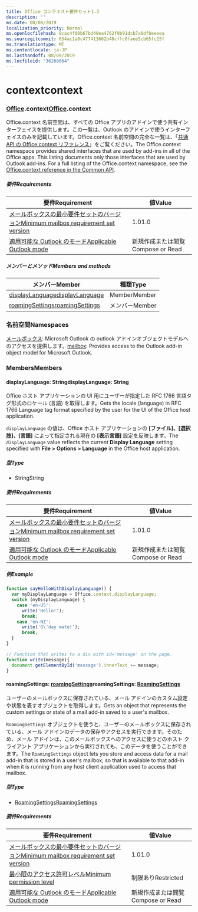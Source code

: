```yaml
---
title: Office コンテキスト要件セット1.3
description: ''
ms.date: 08/08/2019
localization_priority: Normal
ms.openlocfilehash: 8cac4f00b67bd49ea4762f9b91dcb7a0df8eeeea
ms.sourcegitcommit: 654ac1a0c477413662b48cffc0faee5cb65fc25f
ms.translationtype: MT
ms.contentlocale: ja-JP
ms.lasthandoff: 08/09/2019
ms.locfileid: "36268664"
---
```

# <a name="context"></a><span data-ttu-id="7b1b9-102">context</span><span class="sxs-lookup"><span data-stu-id="7b1b9-102">context</span></span>

### <a name="officeofficemdcontext"></a><span data-ttu-id="7b1b9-103">[Office](Office.md).context</span><span class="sxs-lookup"><span data-stu-id="7b1b9-103">[Office](Office.md).context</span></span>

<span data-ttu-id="7b1b9-p101">Office.context 名前空間は、すべての Office アプリのアドインで使う共有インターフェイスを提供します。この一覧は、Outlook のアドインで使うインターフェイスのみを記載しています。Office.context 名前空間の完全な一覧は、「[共通 API の Office.context リファレンス](/javascript/api/office/office.context)」をご覧ください。</span><span class="sxs-lookup"><span data-stu-id="7b1b9-p101">The Office.context namespace provides shared interfaces that are used by add-ins in all of the Office apps. This listing documents only those interfaces that are used by Outlook add-ins. For a full listing of the Office.context namespace, see the [Office.context reference in the Common API](/javascript/api/office/office.context).</span></span>

##### <a name="requirements"></a><span data-ttu-id="7b1b9-106">要件</span><span class="sxs-lookup"><span data-stu-id="7b1b9-106">Requirements</span></span>

|<span data-ttu-id="7b1b9-107">要件</span><span class="sxs-lookup"><span data-stu-id="7b1b9-107">Requirement</span></span>| <span data-ttu-id="7b1b9-108">値</span><span class="sxs-lookup"><span data-stu-id="7b1b9-108">Value</span></span>|
|---|---|
|[<span data-ttu-id="7b1b9-109">メールボックスの最小要件セットのバージョン</span><span class="sxs-lookup"><span data-stu-id="7b1b9-109">Minimum mailbox requirement set version</span></span>](/office/dev/add-ins/reference/requirement-sets/outlook-api-requirement-sets)| <span data-ttu-id="7b1b9-110">1.0</span><span class="sxs-lookup"><span data-stu-id="7b1b9-110">1.0</span></span>|
|[<span data-ttu-id="7b1b9-111">適用可能な Outlook のモード</span><span class="sxs-lookup"><span data-stu-id="7b1b9-111">Applicable Outlook mode</span></span>](/outlook/add-ins/#extension-points)| <span data-ttu-id="7b1b9-112">新規作成または閲覧</span><span class="sxs-lookup"><span data-stu-id="7b1b9-112">Compose or Read</span></span>|

##### <a name="members-and-methods"></a><span data-ttu-id="7b1b9-113">メンバーとメソッド</span><span class="sxs-lookup"><span data-stu-id="7b1b9-113">Members and methods</span></span>

| <span data-ttu-id="7b1b9-114">メンバー</span><span class="sxs-lookup"><span data-stu-id="7b1b9-114">Member</span></span> | <span data-ttu-id="7b1b9-115">種類</span><span class="sxs-lookup"><span data-stu-id="7b1b9-115">Type</span></span> |
|--------|------|
| [<span data-ttu-id="7b1b9-116">displayLanguage</span><span class="sxs-lookup"><span data-stu-id="7b1b9-116">displayLanguage</span></span>](#displaylanguage-string) | <span data-ttu-id="7b1b9-117">Member</span><span class="sxs-lookup"><span data-stu-id="7b1b9-117">Member</span></span> |
| [<span data-ttu-id="7b1b9-118">roamingSettings</span><span class="sxs-lookup"><span data-stu-id="7b1b9-118">roamingSettings</span></span>](#roamingsettings-roamingsettings) | <span data-ttu-id="7b1b9-119">メンバー</span><span class="sxs-lookup"><span data-stu-id="7b1b9-119">Member</span></span> |

### <a name="namespaces"></a><span data-ttu-id="7b1b9-120">名前空間</span><span class="sxs-lookup"><span data-stu-id="7b1b9-120">Namespaces</span></span>

<span data-ttu-id="7b1b9-121">[メールボックス](office.context.mailbox.md): Microsoft Outlook の outlook アドインオブジェクトモデルへのアクセスを提供します。</span><span class="sxs-lookup"><span data-stu-id="7b1b9-121">[mailbox](office.context.mailbox.md): Provides access to the Outlook add-in object model for Microsoft Outlook.</span></span>

### <a name="members"></a><span data-ttu-id="7b1b9-122">Members</span><span class="sxs-lookup"><span data-stu-id="7b1b9-122">Members</span></span>

#### <a name="displaylanguage-string"></a><span data-ttu-id="7b1b9-123">displayLanguage: String</span><span class="sxs-lookup"><span data-stu-id="7b1b9-123">displayLanguage: String</span></span>

<span data-ttu-id="7b1b9-124">Office ホスト アプリケーションの UI 用にユーザーが指定した RFC 1766 言語タグ形式のロケール (言語) を取得します。</span><span class="sxs-lookup"><span data-stu-id="7b1b9-124">Gets the locale (language) in RFC 1766 Language tag format specified by the user for the UI of the Office host application.</span></span>

<span data-ttu-id="7b1b9-125">`displayLanguage` の値は、Office ホスト アプリケーションの **[ファイル]、[選択肢]、[言語]** によって指定される現在の **[表示言語]** 設定を反映します。</span><span class="sxs-lookup"><span data-stu-id="7b1b9-125">The `displayLanguage` value reflects the current **Display Language** setting specified with **File > Options > Language** in the Office host application.</span></span>

##### <a name="type"></a><span data-ttu-id="7b1b9-126">型</span><span class="sxs-lookup"><span data-stu-id="7b1b9-126">Type</span></span>

*   <span data-ttu-id="7b1b9-127">String</span><span class="sxs-lookup"><span data-stu-id="7b1b9-127">String</span></span>

##### <a name="requirements"></a><span data-ttu-id="7b1b9-128">要件</span><span class="sxs-lookup"><span data-stu-id="7b1b9-128">Requirements</span></span>

|<span data-ttu-id="7b1b9-129">要件</span><span class="sxs-lookup"><span data-stu-id="7b1b9-129">Requirement</span></span>| <span data-ttu-id="7b1b9-130">値</span><span class="sxs-lookup"><span data-stu-id="7b1b9-130">Value</span></span>|
|---|---|
|[<span data-ttu-id="7b1b9-131">メールボックスの最小要件セットのバージョン</span><span class="sxs-lookup"><span data-stu-id="7b1b9-131">Minimum mailbox requirement set version</span></span>](/office/dev/add-ins/reference/requirement-sets/outlook-api-requirement-sets)| <span data-ttu-id="7b1b9-132">1.0</span><span class="sxs-lookup"><span data-stu-id="7b1b9-132">1.0</span></span>|
|[<span data-ttu-id="7b1b9-133">適用可能な Outlook のモード</span><span class="sxs-lookup"><span data-stu-id="7b1b9-133">Applicable Outlook mode</span></span>](/outlook/add-ins/#extension-points)| <span data-ttu-id="7b1b9-134">新規作成または閲覧</span><span class="sxs-lookup"><span data-stu-id="7b1b9-134">Compose or Read</span></span>|

##### <a name="example"></a><span data-ttu-id="7b1b9-135">例</span><span class="sxs-lookup"><span data-stu-id="7b1b9-135">Example</span></span>

```javascript
function sayHelloWithDisplayLanguage() {
  var myDisplayLanguage = Office.context.displayLanguage;
  switch (myDisplayLanguage) {
    case 'en-US':
      write('Hello!');
      break;
    case 'en-NZ':
      write('G\'day mate!');
      break;
  }
}

// Function that writes to a div with id='message' on the page.
function write(message){
  document.getElementById('message').innerText += message;
}
```

#### <a name="roamingsettings-roamingsettingsjavascriptapioutlookofficeroamingsettingsviewoutlook-js-13"></a><span data-ttu-id="7b1b9-136">roamingSettings: [roamingSettings](/javascript/api/outlook/office.RoamingSettings?view=outlook-js-1.3)</span><span class="sxs-lookup"><span data-stu-id="7b1b9-136">roamingSettings: [RoamingSettings](/javascript/api/outlook/office.RoamingSettings?view=outlook-js-1.3)</span></span>

<span data-ttu-id="7b1b9-137">ユーザーのメールボックスに保存されている、メール アドインのカスタム設定や状態を表すオブジェクトを取得します。</span><span class="sxs-lookup"><span data-stu-id="7b1b9-137">Gets an object that represents the custom settings or state of a mail add-in saved to a user's mailbox.</span></span>

<span data-ttu-id="7b1b9-138">`RoamingSettings` オブジェクトを使うと、ユーザーのメールボックスに保存されている、メール アドインのデータの保存やアクセスを実行できます。そのため、メール アドインは、このメールボックスへのアクセスに使うどのホスト クライアント アプリケーションから実行されても、このデータを使うことができます。</span><span class="sxs-lookup"><span data-stu-id="7b1b9-138">The `RoamingSettings` object lets you store and access data for a mail add-in that is stored in a user's mailbox, so that is available to that add-in when it is running from any host client application used to access that mailbox.</span></span>

##### <a name="type"></a><span data-ttu-id="7b1b9-139">型</span><span class="sxs-lookup"><span data-stu-id="7b1b9-139">Type</span></span>

*   [<span data-ttu-id="7b1b9-140">RoamingSettings</span><span class="sxs-lookup"><span data-stu-id="7b1b9-140">RoamingSettings</span></span>](/javascript/api/outlook/office.RoamingSettings?view=outlook-js-1.3)

##### <a name="requirements"></a><span data-ttu-id="7b1b9-141">要件</span><span class="sxs-lookup"><span data-stu-id="7b1b9-141">Requirements</span></span>

|<span data-ttu-id="7b1b9-142">要件</span><span class="sxs-lookup"><span data-stu-id="7b1b9-142">Requirement</span></span>| <span data-ttu-id="7b1b9-143">値</span><span class="sxs-lookup"><span data-stu-id="7b1b9-143">Value</span></span>|
|---|---|
|[<span data-ttu-id="7b1b9-144">メールボックスの最小要件セットのバージョン</span><span class="sxs-lookup"><span data-stu-id="7b1b9-144">Minimum mailbox requirement set version</span></span>](/office/dev/add-ins/reference/requirement-sets/outlook-api-requirement-sets)| <span data-ttu-id="7b1b9-145">1.0</span><span class="sxs-lookup"><span data-stu-id="7b1b9-145">1.0</span></span>|
|[<span data-ttu-id="7b1b9-146">最小限のアクセス許可レベル</span><span class="sxs-lookup"><span data-stu-id="7b1b9-146">Minimum permission level</span></span>](/outlook/add-ins/understanding-outlook-add-in-permissions)| <span data-ttu-id="7b1b9-147">制限あり</span><span class="sxs-lookup"><span data-stu-id="7b1b9-147">Restricted</span></span>|
|[<span data-ttu-id="7b1b9-148">適用可能な Outlook のモード</span><span class="sxs-lookup"><span data-stu-id="7b1b9-148">Applicable Outlook mode</span></span>](/outlook/add-ins/#extension-points)| <span data-ttu-id="7b1b9-149">新規作成または閲覧</span><span class="sxs-lookup"><span data-stu-id="7b1b9-149">Compose or Read</span></span>|
